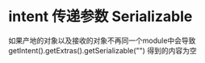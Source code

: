 # intent 传递参数 Serializable  

如果产地的对象以及接收的对象不再同一个module中会导致 getIntent().getExtras().getSerializable("") 得到的内容为空 


